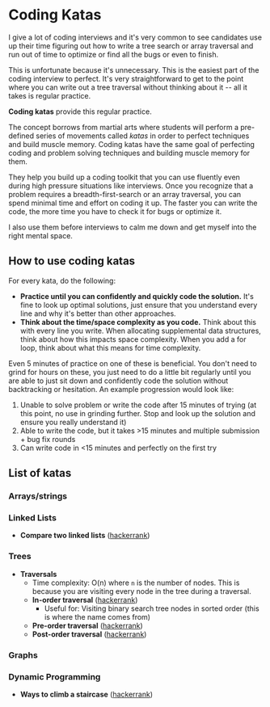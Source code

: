  # Coding Katas

I give a lot of coding interviews and it's very common to see candidates use up their time figuring out how to write a tree search or array traversal and run out of time to optimize or find all the bugs or even to finish. 

This is unfortunate because it's unnecessary. This is the easiest part of the coding interview to perfect. It's very straightforward to get to the point where you can write out a tree traversal without thinking about it -- all it takes is regular practice. 

**Coding katas** provide this regular practice.

The concept borrows from martial arts where students will perform a pre-defined series of movements called *katas* in order to perfect techniques and build muscle memory. Coding katas have the same goal of perfecting coding and problem solving techniques and building muscle memory for them.

They help you build up a coding toolkit that you can use fluently even during high pressure situations like interviews. Once you recognize that a problem requires a breadth-first-search or an array traversal, you can spend minimal time and effort on coding it up. The faster you can write the code, the more time you have to check it for bugs or optimize it.

I also use them before interviews to calm me down and get myself into the right mental space.

## How to use coding katas
For every kata, do the following:
* **Practice until you can confidently and quickly code the solution.** It's fine to look up optimal solutions, just ensure that you understand every line and why it's better than other approaches. 
* **Think about the time/space complexity as you code.** Think about this with every line you write. When allocating supplemental data structures, think about how this impacts space complexity. When you add a for loop, think about what this means for time complexity.

Even 5 minutes of practice on one of these is beneficial. You don't need to grind for hours on these, you just need to do a little bit regularly until you are able to just sit down and confidently code the solution without backtracking or hesitation. An example progression would look like:
1. Unable to solve problem or write the code after 15 minutes of trying (at this point, no use in grinding further. Stop and look up the solution and ensure you really understand it)
2. Able to write the code, but it takes >15 minutes and multiple submission + bug fix rounds
3. Can write code in <15 minutes and perfectly on the first try

## List of katas

### Arrays/strings

### Linked Lists
* **Compare two linked lists** ([hackerrank](https://www.hackerrank.com/challenges/compare-two-linked-lists/problem))

### Trees
* **Traversals**
    * Time complexity: O(n) where `n` is the number of nodes. This is because you are visiting every node in the tree during a traversal.
  * **In-order traversal** ([hackerrank](https://www.hackerrank.com/challenges/tree-inorder-traversal/problem))
    * Useful for: Visiting binary search tree nodes in sorted order (this is where the name comes from)
  * **Pre-order traversal** ([hackerrank](https://www.hackerrank.com/challenges/tree-preorder-traversal/problem))
  * **Post-order traversal** ([hackerrank](https://www.hackerrank.com/challenges/tree-postorder-traversal/problem))

### Graphs

### Dynamic Programming
* **Ways to climb a staircase** ([hackerrank](https://www.hackerrank.com/challenges/ctci-recursive-staircase/problem))
